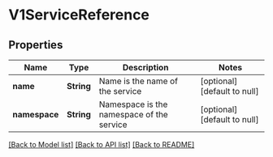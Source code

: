 # V1ServiceReference

## Properties
Name | Type | Description | Notes
------------ | ------------- | ------------- | -------------
**name** | **String** | Name is the name of the service | [optional] [default to null]
**namespace** | **String** | Namespace is the namespace of the service | [optional] [default to null]

[[Back to Model list]](../README.md#documentation-for-models) [[Back to API list]](../README.md#documentation-for-api-endpoints) [[Back to README]](../README.md)


